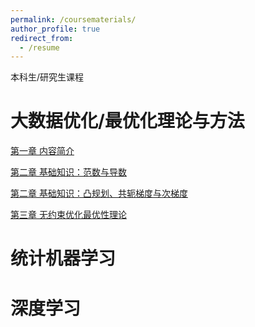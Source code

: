 ```yaml
---
permalink: /coursematerials/
author_profile: true
redirect_from:
  - /resume
---
```

本科生/研究生课程

大数据优化/最优化理论与方法
======
[第一章  内容简介](https://zhenhuapeng.github.io/files/OPTS0.pdf)

[第二章  基础知识：范数与导数](https://zhenhuapeng.github.io/files/OPTS1_1.pdf)

[第二章  基础知识：凸规划、共轭梯度与次梯度](https://zhenhuapeng.github.io/files/OPTS1_2.pdf)

[第三章  无约束优化最优性理论](https://zhenhuapeng.github.io/files/OPTS2.pdf)

统计机器学习
======

深度学习
======
